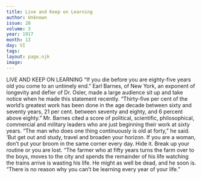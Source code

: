 ```yaml
---
title: Live and Keep on Learning
author: Unknown
issue: 28
volume: 3
year: 1917
month: 13
day: VI
tags:
layout: page.njk
image:
---
```

LIVE AND KEEP ON LEARNING    “If you die before you are eighty-five years old you come to an untimely end.” Earl Barnes, of New York, an exponent of longevity and defier of Dr. Osler, made a large audience sit up and take notice when he made this statement recently.       “Thirty-five per cent of the world’s greatest work has been done in the age decade between sixty and seventy years, 21 per cent. between seventy and eighty, and 6 percent above eighty.”       Mr. Barnes cited a score of political, scientific, philosophical, commercial and military leaders who are just beginning their work at sixty years.       “The man who does one thing continuously is old at forty,” he said. ‘But get out and study, travel and broaden your horizon. If you are a woman, don’t put your broom in the same corner every day. Hide it. Break up your routine or you are lost.       “The farmer who at fifty years turns the farm over to the boys, moves to the city and spends the remainder of his life watching the trains arrive is wasting his life. He might as well be dead, and he soon is.       “There is no reason why you can’t be learning every year of your life.” 
